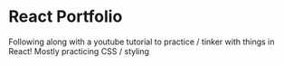 # React Portfolio

Following along with a youtube tutorial to practice / tinker with things in React!
Mostly practicing CSS / styling